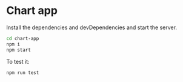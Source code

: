 # Chart app

Install the dependencies and devDependencies and start the server.

```sh
cd chart-app
npm i
npm start
```

To test it:

```sh
npm run test
```
